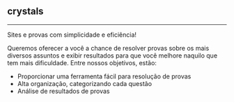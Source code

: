 ## crystals
---

Sites e provas com simplicidade e eficiência!

Queremos oferecer a você a chance de resolver provas sobre os mais diversos assuntos e exibir resultados para que você melhore naquilo que tem mais dificuldade. Entre nossos objetivos, estão:

- Proporcionar uma ferramenta fácil para resolução de provas
- Alta organização, categorizando cada questão
- Análise de resultados de provas